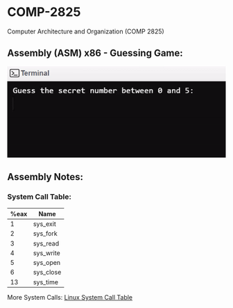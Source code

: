 # COMP-2825
Computer Architecture and Organization (COMP 2825)

<h2>Assembly (ASM) x86 - Guessing Game:</h2>
<img src="./media/guessing_game_sample.gif" alt="Guessing Game Sample GIF">

<h2>Assembly Notes:</h2>

<h3>System Call Table:</h3>

| %eax  | Name |
| ------------- | ------------- |
| 1  | sys_exit  |
| 2  | sys_fork  |
| 3  | sys_read  |
| 4  | sys_write  |
| 5  | sys_open  |
| 6  | sys_close  |
| 13  | sys_time  |

More System Calls: <a href="https://faculty.nps.edu/cseagle/assembly/sys_call.html">Linux System Call Table</a>